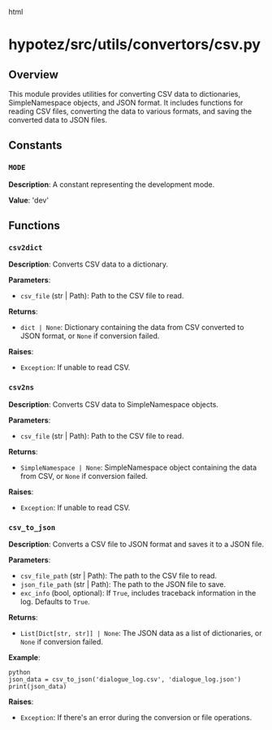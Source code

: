 html
<h1>hypotez/src/utils/convertors/csv.py</h1>

<h2>Overview</h2>
<p>This module provides utilities for converting CSV data to dictionaries, SimpleNamespace objects, and JSON format. It includes functions for reading CSV files, converting the data to various formats, and saving the converted data to JSON files.</p>

<h2>Constants</h2>

<h3><code>MODE</code></h3>
<p><strong>Description</strong>: A constant representing the development mode.</p>
<p><strong>Value</strong>: 'dev'</p>

<h2>Functions</h2>

<h3><code>csv2dict</code></h3>

<p><strong>Description</strong>: Converts CSV data to a dictionary.</p>

<p><strong>Parameters</strong>:</p>
<ul>
  <li><code>csv_file</code> (str | Path): Path to the CSV file to read.</li>
</ul>

<p><strong>Returns</strong>:</p>
<ul>
  <li><code>dict | None</code>: Dictionary containing the data from CSV converted to JSON format, or <code>None</code> if conversion failed.</li>
</ul>

<p><strong>Raises</strong>:</p>
<ul>
  <li><code>Exception</code>: If unable to read CSV.</li>
</ul>


<h3><code>csv2ns</code></h3>

<p><strong>Description</strong>: Converts CSV data to SimpleNamespace objects.</p>

<p><strong>Parameters</strong>:</p>
<ul>
  <li><code>csv_file</code> (str | Path): Path to the CSV file to read.</li>
</ul>

<p><strong>Returns</strong>:</p>
<ul>
  <li><code>SimpleNamespace | None</code>: SimpleNamespace object containing the data from CSV, or <code>None</code> if conversion failed.</li>
</ul>

<p><strong>Raises</strong>:</p>
<ul>
  <li><code>Exception</code>: If unable to read CSV.</li>
</ul>

<h3><code>csv_to_json</code></h3>

<p><strong>Description</strong>: Converts a CSV file to JSON format and saves it to a JSON file.</p>

<p><strong>Parameters</strong>:</p>
<ul>
  <li><code>csv_file_path</code> (str | Path): The path to the CSV file to read.</li>
  <li><code>json_file_path</code> (str | Path): The path to the JSON file to save.</li>
  <li><code>exc_info</code> (bool, optional): If <code>True</code>, includes traceback information in the log. Defaults to <code>True</code>.</li>
</ul>

<p><strong>Returns</strong>:</p>
<ul>
  <li><code>List[Dict[str, str]] | None</code>: The JSON data as a list of dictionaries, or <code>None</code> if conversion failed.</li>
</ul>

<p><strong>Example</strong>:</p>
<pre><code>python
json_data = csv_to_json('dialogue_log.csv', 'dialogue_log.json')
print(json_data)
</code></pre>

<p><strong>Raises</strong>:</p>
<ul>
  <li><code>Exception</code>: If there's an error during the conversion or file operations.</li>
</ul>